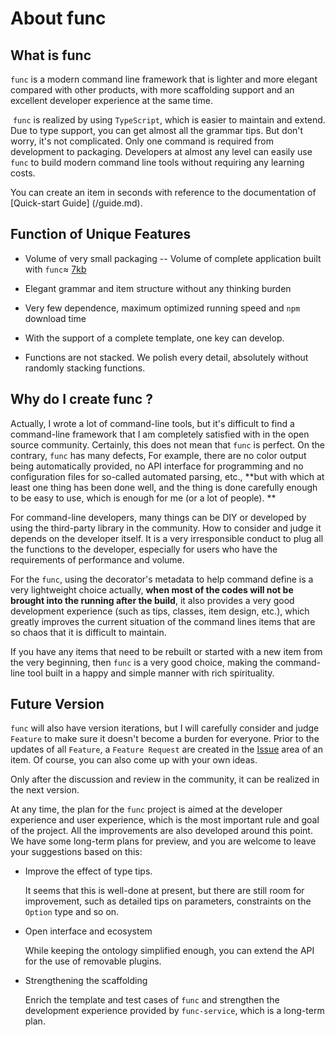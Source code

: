 
# About func
## What is func

  `func` is a modern command line framework that is lighter and more elegant compared with other products, 
with more scaffolding support and an excellent developer experience at the same time.
  
  `func` is realized by using `TypeScript`, which is easier to maintain and extend. Due to type support, 
you can get almost all the grammar tips. But don't worry, it's not complicated. 
Only one command is required from development to packaging. 
Developers at almost any level can easily use `func` to build modern command line tools without requiring any learning costs.

  You can create an item in seconds with reference to the documentation of [Quick-start Guide] (/guide.md).

## Function of Unique Features

  - Volume of very small packaging -- Volume of complete application built with `func`≈ [7kb](https://github.com/unix/func/blob/master/examples/gzbundle/archived.tar.gz)

  - Elegant grammar and item structure without any thinking burden
  
  - Very few dependence, maximum optimized running speed and `npm` download time
  
  - With the support of a complete template, one key can develop.
  
  - Functions are not stacked. We polish every detail, absolutely without randomly stacking functions.

## Why do I create func ?

Actually, I wrote a lot of command-line tools, but it's difficult to find a command-line framework that 
I am completely satisfied with in the open source community. Certainly, this does not mean that `func` is perfect. 
On the contrary, `func` has many defects, For example, there are no color output being automatically provided, 
no API interface for programming and no configuration files for so-called automated parsing, etc., 
**but with which at least one thing has been done well, and the thing is done carefully enough to be easy to use,
which is enough for me (or a lot of people). **

For command-line developers, many things can be DIY or developed by using the third-party library in the community. 
How to consider and judge it depends on the developer itself. It is a very irresponsible conduct to plug all the functions to the developer,
especially for users who have the requirements of performance and volume. 

For the `func`, using the decorator's metadata to help command define is a very lightweight choice actually, 
**when most of the codes will not be brought into the running after the build**,
it also provides a very good development experience (such as tips, classes, item design, etc.), 
which greatly improves the current situation of the command lines items that are so chaos that it is difficult to maintain. 

If you have any items that need to be rebuilt or started with a new item from the very beginning,
then `func` is a very good choice, making the command-line tool built in a happy and simple manner with rich spirituality.

## Future Version

`func` will also have version iterations, but I will carefully consider and judge `Feature` to make sure it doesn't become a burden for everyone. 
Prior to the updates of all `Feature`, a `Feature Request` are created in the [Issue](https://github.com/unix/func/issues) area of an item. 
Of course, you can also come up with your own ideas.

Only after the discussion and review in the community, it can be realized in the next version.

At any time, the plan for the `func` project is aimed at the developer experience and user experience, 
which is the most important rule and goal of the project. All the improvements are also developed around this point. 
We have some long-term plans for preview, and you are welcome to leave your suggestions based on this:

- Improve the effect of type tips.

  It seems that this is well-done at present, but there are still room for improvement, 
such as detailed tips on parameters, constraints on the `Option` type and so on.
  
- Open interface and ecosystem

  While keeping the ontology simplified enough, you can extend the API for the use of removable plugins.
  
- Strengthening the scaffolding

  Enrich the template and test cases of `func` and strengthen the development experience provided by `func-service`, which is a long-term plan.

